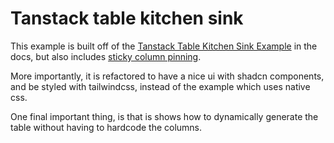 # Tanstack table kitchen sink

This example is built off of the [Tanstack Table Kitchen Sink Example](https://tanstack.com/table/latest/docs/framework/react/examples/kitchen-sink) in the docs, but also includes [sticky column pinning](https://tanstack.com/table/latest/docs/framework/react/examples/column-pinning-sticky).

More importantly, it is refactored to have a nice ui with shadcn components, and be styled with tailwindcss, instead of the example which uses native css.

One final important thing, is that is shows how to dynamically generate the table without having to hardcode the columns.